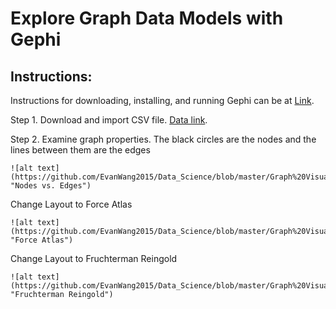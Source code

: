 # Explore Graph Data Models with Gephi

## Instructions: 

Instructions for downloading, installing, and running Gephi can be at [Link](https://gephi.org/users/install).

Step 1. Download and import CSV file. [Data link](https://raw.githubusercontent.com/words-sdsc/coursera/master/big-data-2/graph/diseaseGraph.csv).

Step 2. Examine graph properties. The black circles are the nodes and the lines between them are the edges

```
![alt text](https://github.com/EvanWang2015/Data_Science/blob/master/Graph%20Visualization/images/Capture1_node_connections.PNG "Nodes vs. Edges")
```

Change Layout to Force Atlas

```
![alt text](https://github.com/EvanWang2015/Data_Science/blob/master/Graph%20Visualization/images/Capture2_Force%20Atlas_layout.PNG "Force Atlas")
```

Change Layout to Fruchterman Reingold

```
![alt text](https://github.com/EvanWang2015/Data_Science/blob/master/Graph%20Visualization/images/Capture_Fruchterman%20Reingold.PNG "Fruchterman Reingold")
```
